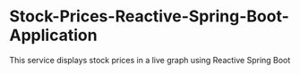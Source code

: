 # Stock-Prices-Reactive-Spring-Boot-Application
  This service displays stock prices in a live graph using Reactive Spring Boot
